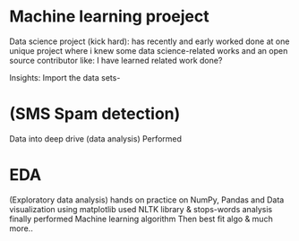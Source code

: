 # Machine learning proeject
Data science project (kick hard): has recently and early worked done at one unique project where i knew some data science-related works and an open source contributor like: I have learned related work done?

Insights:
Import the data sets- <h1>(SMS Spam detection)</h1>
Data into deep drive (data analysis)
Performed <h1>EDA</h1> (Exploratory data analysis)
hands on practice on NumPy, Pandas and Data visualization using matplotlib
used NLTK library & stops-words analysis 
finally performed Machine learning algorithm Then best fit algo & much more..

